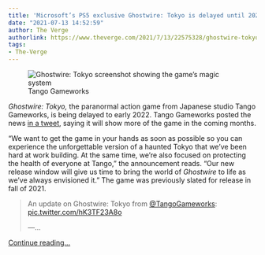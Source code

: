 ```yaml
---
title: 'Microsoft’s PS5 exclusive Ghostwire: Tokyo is delayed until 2022'
date: "2021-07-13 14:52:59"
author: The Verge
authorlink: https://www.theverge.com/2021/7/13/22575328/ghostwire-tokyo-tango-microsoft-ps5-exclusive-delayed-2022
tags:
- The-Verge
---
```

<figure>
      <img alt="Ghostwire: Tokyo screenshot showing the game’s magic system" src="https://cdn.vox-cdn.com/thumbor/cNnNDzonIFAF1ZeoRMnmVrroksQ=/300x0:3540x2160/1310x873/cdn.vox-cdn.com/uploads/chorus_image/image/69575600/Ghostwire_Screenshot_Combat_3840x2160_1.0.jpg" />
        <figcaption>Tango Gameworks</figcaption>
    </figure>

  <p id="ZTVRLW"><em>Ghostwire: Tokyo, </em>the paranormal action game from Japanese studio Tango Gameworks, is being delayed to early 2022. Tango Gameworks posted the news <a href="https://twitter.com/playGhostwire/status/1414947726731751443">in a tweet</a>, saying it will show more of the game in the coming months.</p>
<p id="owtb0V">“We want to get the game in your hands as soon as possible so you can experience the unforgettable version of a haunted Tokyo that we’ve been hard at work building. At the same time, we’re also focused on protecting the health of everyone at Tango,” the announcement reads. “Our new release window will give us time to bring the world of <em>Ghostwire</em> to life as we’ve always envisioned it.” The game was previously slated for release in fall of 2021.</p>
<div id="WElyJ5">
<blockquote class="twitter-tweet">
<p lang="en" dir="ltr">An update on Ghostwire: Tokyo from <a href="https://twitter.com/TangoGameworks?ref_src=twsrc%5Etfw">@TangoGameworks</a>: <a href="https://t.co/hK3TF23A8o">pic.twitter.com/hK3TF23A8o</a></p>—...</blockquote>
</div>
  <p>
    <a href="https://www.theverge.com/2021/7/13/22575328/ghostwire-tokyo-tango-microsoft-ps5-exclusive-delayed-2022">Continue reading&hellip;</a>
  </p>